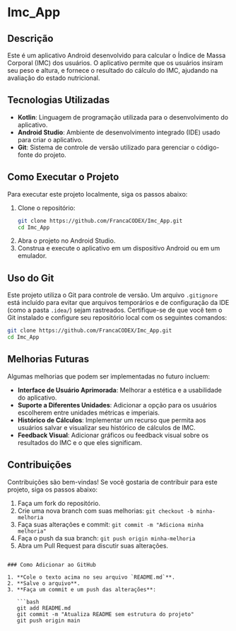 
# Imc_App

## Descrição
Este é um aplicativo Android desenvolvido para calcular o Índice de Massa Corporal (IMC) dos usuários. O aplicativo permite que os usuários insiram seu peso e altura, e fornece o resultado do cálculo do IMC, ajudando na avaliação do estado nutricional.

## Tecnologias Utilizadas
- **Kotlin**: Linguagem de programação utilizada para o desenvolvimento do aplicativo.
- **Android Studio**: Ambiente de desenvolvimento integrado (IDE) usado para criar o aplicativo.
- **Git**: Sistema de controle de versão utilizado para gerenciar o código-fonte do projeto.

## Como Executar o Projeto
Para executar este projeto localmente, siga os passos abaixo:

1. Clone o repositório:
   ```bash
   git clone https://github.com/FrancaCODEX/Imc_App.git
   cd Imc_App
2. Abra o projeto no Android Studio.
3. Construa e execute o aplicativo em um dispositivo Android ou em um emulador.

## Uso do Git
Este projeto utiliza o Git para controle de versão. Um arquivo `.gitignore` está incluído para evitar que arquivos temporários e de configuração da IDE (como a pasta `.idea/`) sejam rastreados. Certifique-se de que você tem o Git instalado e configure seu repositório local com os seguintes comandos:

```bash
git clone https://github.com/FrancaCODEX/Imc_App.git
cd Imc_App
```

## Melhorias Futuras
Algumas melhorias que podem ser implementadas no futuro incluem:
- **Interface de Usuário Aprimorada**: Melhorar a estética e a usabilidade do aplicativo.
- **Suporte a Diferentes Unidades**: Adicionar a opção para os usuários escolherem entre unidades métricas e imperiais.
- **Histórico de Cálculos**: Implementar um recurso que permita aos usuários salvar e visualizar seu histórico de cálculos de IMC.
- **Feedback Visual**: Adicionar gráficos ou feedback visual sobre os resultados do IMC e o que eles significam.

## Contribuições
Contribuições são bem-vindas! Se você gostaria de contribuir para este projeto, siga os passos abaixo:
1. Faça um fork do repositório.
2. Crie uma nova branch com suas melhorias: `git checkout -b minha-melhoria`
3. Faça suas alterações e commit: `git commit -m "Adiciona minha melhoria"`
4. Faça o push da sua branch: `git push origin minha-melhoria`
5. Abra um Pull Request para discutir suas alterações.


```

### Como Adicionar ao GitHub

1. **Cole o texto acima no seu arquivo `README.md`**.
2. **Salve o arquivo**.
3. **Faça um commit e um push das alterações**:

   ```bash
   git add README.md
   git commit -m "Atualiza README sem estrutura do projeto"
   git push origin main
   ```

